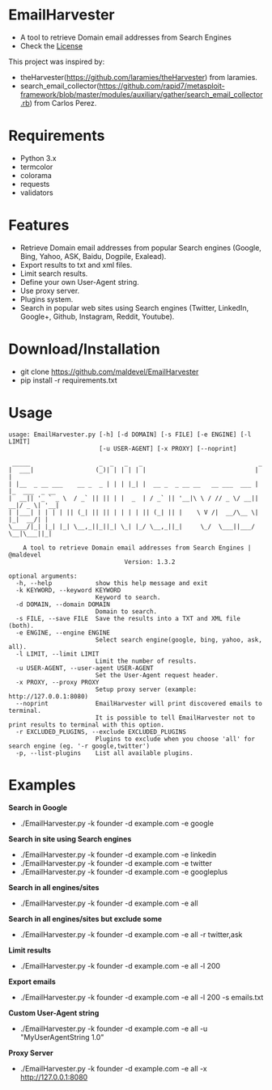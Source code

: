 EmailHarvester
====
* A tool to retrieve Domain email addresses from Search Engines
* Check the [License](https://github.com/maldevel/EmailHarvester/blob/master/LICENSE)

This project was inspired by:
* theHarvester(https://github.com/laramies/theHarvester) from laramies.
* search_email_collector(https://github.com/rapid7/metasploit-framework/blob/master/modules/auxiliary/gather/search_email_collector.rb) from Carlos Perez.


Requirements
=====
* Python 3.x
* termcolor
* colorama
* requests
* validators


Features
=====
* Retrieve Domain email addresses from popular Search engines (Google, Bing, Yahoo, ASK, Baidu, Dogpile, Exalead).
* Export results to txt and xml files.
* Limit search results.
* Define your own User-Agent string.
* Use proxy server.
* Plugins system.
* Search in popular web sites using Search engines (Twitter, LinkedIn, Google+, Github, Instagram, Reddit, Youtube).


Download/Installation
====
* git clone https://github.com/maldevel/EmailHarvester
* pip install -r requirements.txt


Usage
=====
```
usage: EmailHarvester.py [-h] [-d DOMAIN] [-s FILE] [-e ENGINE] [-l LIMIT]
                         [-u USER-AGENT] [-x PROXY] [--noprint]

 _____                   _  _   _   _                                _
|  ___|                 (_)| | | | | |                              | |
| |__  _ __ ___    __ _  _ | | | |_| |  __ _  _ __ __   __ ___  ___ | |_  ___  _ __
|  __|| '_ ` _ \  / _` || || | |  _  | / _` || '__|\ \ / // _ \/ __|| __|/ _ \| '__|
| |___| | | | | || (_| || || | | | | || (_| || |    \ V /|  __/\__ \| |_|  __/| |
\____/|_| |_| |_| \__,_||_||_| \_| |_/ \__,_||_|     \_/  \___||___/ \__|\___||_|

    A tool to retrieve Domain email addresses from Search Engines | @maldevel
                                Version: 1.3.2

optional arguments:
  -h, --help            show this help message and exit
  -k KEYWORD, --keyword KEYWORD
                        Keyword to search.
  -d DOMAIN, --domain DOMAIN
                        Domain to search.
  -s FILE, --save FILE  Save the results into a TXT and XML file (both).
  -e ENGINE, --engine ENGINE
                        Select search engine(google, bing, yahoo, ask, all).
  -l LIMIT, --limit LIMIT
                        Limit the number of results.
  -u USER-AGENT, --user-agent USER-AGENT
                        Set the User-Agent request header.
  -x PROXY, --proxy PROXY
                        Setup proxy server (example: http://127.0.0.1:8080)
  --noprint             EmailHarvester will print discovered emails to terminal. 
						It is possible to tell EmailHarvester not to print results to terminal with this option.
  -r EXCLUDED_PLUGINS, --exclude EXCLUDED_PLUGINS
                        Plugins to exclude when you choose 'all' for search engine (eg. '-r google,twitter')
  -p, --list-plugins    List all available plugins.
```


Examples
=====
**Search in Google**
* ./EmailHarvester.py -k founder -d example.com -e google

**Search in site using Search engines**
* ./EmailHarvester.py -k founder -d example.com -e linkedin
* ./EmailHarvester.py -k founder -d example.com -e twitter
* ./EmailHarvester.py -k founder -d example.com -e googleplus

**Search in all engines/sites**
* ./EmailHarvester.py -k founder -d example.com -e all

**Search in all engines/sites but exclude some**
* ./EmailHarvester.py -k founder -d example.com -e all -r twitter,ask

**Limit results**
* ./EmailHarvester.py -k founder -d example.com -e all -l 200

**Export emails**
* ./EmailHarvester.py -k founder -d example.com -e all -l 200 -s emails.txt

**Custom User-Agent string**
* ./EmailHarvester.py -k founder -d example.com -e all -u "MyUserAgentString 1.0"

**Proxy Server**
* ./EmailHarvester.py -k founder -d example.com -e all -x http://127.0.0.1:8080


